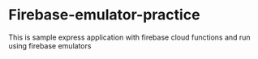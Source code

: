 # Firebase-emulator-practice
This is sample express application with firebase cloud functions and run using firebase emulators
